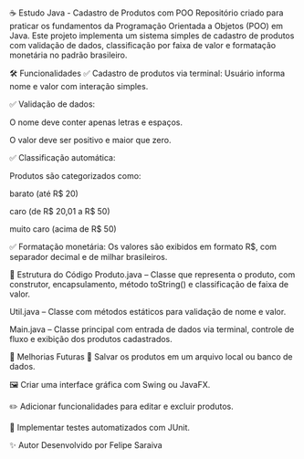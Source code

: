 ☕ Estudo Java - Cadastro de Produtos com POO
Repositório criado para praticar os fundamentos da Programação Orientada a Objetos (POO) em Java.
Este projeto implementa um sistema simples de cadastro de produtos com validação de dados, classificação por faixa de valor e formatação monetária no padrão brasileiro.

🛠️ Funcionalidades
✅ Cadastro de produtos via terminal: Usuário informa nome e valor com interação simples.

✅ Validação de dados:

O nome deve conter apenas letras e espaços.

O valor deve ser positivo e maior que zero.

✅ Classificação automática:

Produtos são categorizados como:

barato (até R$ 20)

caro (de R$ 20,01 a R$ 50)

muito caro (acima de R$ 50)

✅ Formatação monetária: Os valores são exibidos em formato R$, com separador decimal e de milhar brasileiros.

📜 Estrutura do Código
Produto.java – Classe que representa o produto, com construtor, encapsulamento, método toString() e classificação de faixa de valor.

Util.java – Classe com métodos estáticos para validação de nome e valor.

Main.java – Classe principal com entrada de dados via terminal, controle de fluxo e exibição dos produtos cadastrados.

🔮 Melhorias Futuras
💾 Salvar os produtos em um arquivo local ou banco de dados.

🖼️ Criar uma interface gráfica com Swing ou JavaFX.

✏️ Adicionar funcionalidades para editar e excluir produtos.

🧪 Implementar testes automatizados com JUnit.

✨ Autor
Desenvolvido por Felipe Saraiva
